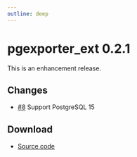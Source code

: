 ```yaml
---
outline: deep
---
```


# pgexporter_ext 0.2.1

This is an enhancement release.

## Changes

- [#8](https://github.com/pgexporter/pgexporter_ext/issues/8) Support PostgreSQL 15

## Download

- [Source code](https://github.com/pgexporter/pgexporter_ext/releases/download/0.2.1/pgexporter_ext-0.2.1.tar.gz)